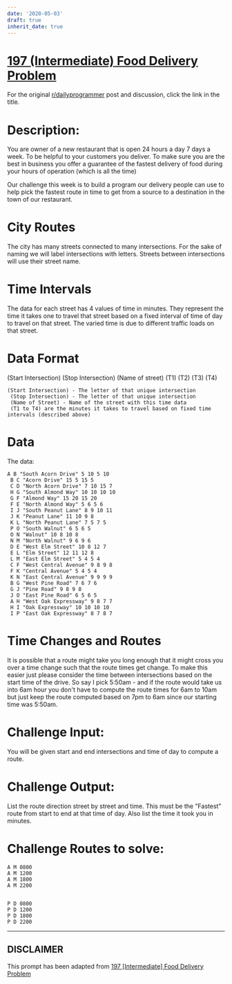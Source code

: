 ```yaml
---
date: '2020-05-03'
draft: true
inherit_date: true
---
```


# [197 (Intermediate) Food Delivery Problem](https://www.reddit.com/r/dailyprogrammer/comments/2sfs8f/20150114_challenge_197_intermediate_food_delivery/)

For the original [r/dailyprogrammer](https://www.reddit.com/r/dailyprogrammer/) post and discussion, click the link in the title.

# Description:
You are owner of a new restaurant that is open 24 hours a day 7 days a week. To be helpful to your customers you deliver. To make sure you are the best in business you offer a guarantee of the fastest delivery of food during your hours of operation (which is all the time)

Our challenge this week is to build a program our delivery people can use to help pick the fastest route in time to get from a source to a destination in the town of our restaurant.

# City Routes
The city has many streets connected to many intersections. For the sake of naming we will label intersections with letters. Streets between intersections will use their street name.

# Time Intervals
The data for each street has 4 values of time in minutes. They represent the time it takes one to travel that street based on a fixed interval of time of day to travel on that street. The varied time is due to different traffic loads on that street.

# Data Format
(Start Intersection) (Stop Intersection) (Name of street) (T1) (T2) (T3) (T4)


```
(Start Intersection) - The letter of that unique intersection
 (Stop Intersection) - The letter of that unique intersection
 (Name of Street) - Name of the street with this time data
 (T1 to T4) are the minutes it takes to travel based on fixed time intervals (described above)
```
# Data
The data:


```
A B "South Acorn Drive" 5 10 5 10
 B C "Acorn Drive" 15 5 15 5
 C D "North Acorn Drive" 7 10 15 7
 H G "South Almond Way" 10 10 10 10
 G F "Almond Way" 15 20 15 20
 F E "North Almond Way" 5 6 5 6
 I J "South Peanut Lane" 8 9 10 11
 J K "Peanut Lane" 11 10 9 8
 K L "North Peanut Lane" 7 5 7 5
 P O "South Walnut" 6 5 6 5
 O N "Walnut" 10 8 10 8
 N M "North Walnut" 9 6 9 6
 D E "West Elm Street" 10 8 12 7
 E L "Elm Street" 12 11 12 8
 L M "East Elm Street" 5 4 5 4
 C F "West Central Avenue" 9 8 9 8
 F K "Central Avenue" 5 4 5 4
 K N "East Central Avenue" 9 9 9 9
 B G "West Pine Road" 7 6 7 6
 G J "Pine Road" 9 8 9 8 
 J O "East Pine Road" 6 5 6 5
 A H "West Oak Expressway" 9 8 7 7
 H I "Oak Expressway" 10 10 10 10
 I P "East Oak Expressway" 8 7 8 7
```
# Time Changes and Routes
It is possible that a route might take you long enough that it might cross you over a time change such that the route times get change. To make this easier just please consider the time between intersections based on the start time of the drive. So say I pick 5:50am - and if the route would take us into 6am hour you don't have to compute the route times for 6am to 10am but just keep the route computed based on 7pm to 6am since our starting time was 5:50am.

# Challenge Input:
You will be given start and end intersections and time of day to compute a route.

# Challenge Output:
List the route direction street by street and time. This must be the "Fastest" route from start to end at that time of day. Also list the time it took you in minutes.

# Challenge Routes to solve:

```
A M 0800
A M 1200
A M 1800
A M 2200


P D 0800
P D 1200
P D 1800
P D 2200
```

----
## **DISCLAIMER**
This prompt has been adapted from [197 [Intermediate] Food Delivery Problem](https://www.reddit.com/r/dailyprogrammer/comments/2sfs8f/20150114_challenge_197_intermediate_food_delivery/
)
